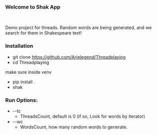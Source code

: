 ### Welcome to Shak App

<br />

Demo project for threads. 
Random words are being generated,
and we search for them in Shakespeare text! 


### Installation 
* git clone https://github.com/Arielegend/Threadplaying
* cd Threadplaying

make sure inside venv 

* pip install . 
* shak


### Run Options:
* --tc
    * ThreadsCount, default is 0 (if so, Look for words by iterator)
* --wc
    * WordsCount, how many random words to generate.     
    


